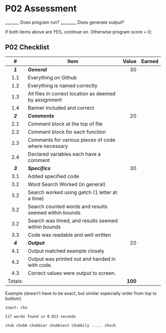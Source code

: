 # P02 Assessment

_______ Does program run? ________ Does generate output?

If both items above are YES, continue on. Otherwise program score = 0;

## P02 Checklist

|    #    | Item                                                  |   Value | Earned |
| :-----: | ----------------------------------------------------- | ------: | -----: |
| ***1*** | ***General***                                         |      30 |        |
|   1.1   | Everything on Github                                  |         |        |
|   1.2   | Everything is named correctly                         |         |        |
|   1.3   | All files in correct location as deemed by assignment |         |        |
|   1.4   | Banner included and correct                           |         |        |
| ***2*** | ***Comments***                                        |      20 |        |
|   2.1   | Comment block at the top of file                      |         |        |
|   2.2   | Comment block for each function                       |         |        |
|   2.3   | Comments for various pieces of code where necessary   |         |        |
|   2.4   | Declared variables each have a comment                |         |        |
| ***3*** | ***Specifics***                                       |      30 |        |
|   3.1   | Added specified code                                  |         |        |
|   3.2   | Word Search Worked (in general)                       |         |        |
|   3.2   | Search worked using getch (1 letter at a time)        |         |        |
|   3.2   | Search counted words and results seemed within bounds |         |        |
|   3.2   | Search was timed, and results seemed within bounds    |         |        |
|   3.3   | Code was readable and well written                    |         |        |
| ***4*** | ***Output***                                          |      20 |        |
|   4.1   | Output matched example closely                        |         |        |
|   4.2   | Output was printed out and handed in with code.       |         |        |
|   4.3   | Correct values were output to screen.                 |         |        |
| Totals: |                                                       | **100** |        |

Example (doesn't have to be exact, but similar especially order from top to bottom)

```bash
input: chu

117 words found in 0.023 seconds

chub chubb chubbier chubbiest chubbily ..... chuck
```
